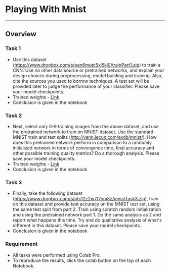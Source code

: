 # Playing With Mnist
***
## Overview 

### Task 1
* Use this dataset (https://www.dropbox.com/s/pan6mutc5xj5kj0/trainPart1.zip) to train a CNN. Use no other data source or pretrained networks, and explain your design choices during preprocessing, model building and training. Also, cite the sources you used to borrow techniques. A test set will be provided later to judge the performance of your classifier. Please save your model checkpoints.
* Trained weights - [Link](https://drive.google.com/file/d/1qgkrkfiMQSSusSy9zMO2J0SlKlgzqj0B/view?usp=sharing)
* Conclusion is given in the notebook

### Task 2
* Next, select only 0-9 training images from the above dataset, and use the pretrained network to train on MNIST dataset. Use the standard MNIST train and test splits (http://yann.lecun.com/exdb/mnist/). How does this pretrained network perform in comparison to a randomly initialized network in terms of convergence time, final accuracy and other possible training quality metrics? Do a thorough analysis. Please save your model checkpoints.
* Trained weights - [Link](https://drive.google.com/file/d/13JrBLw_QAOAI6uhfY1QCuETnIvr4qash/view?usp=sharing)
* Conclusion is given in the notebook

### Task 3
* Finally, take the following dataset (https://www.dropbox.com/s/otc12z2w7f7xm8z/mnistTask3.zip), train on this dataset and provide test accuracy on the MNIST test set, using the same test split from part 2. Train using scratch random initialization and using the pretrained network part 1. Do the same analysis as 2 and report what happens this time. Try and do qualitative analysis of what's different in this dataset. Please save your model checkpoints.
* Conclusion is given in the notebook

### Requirement
* All tasks were performed using Colab Pro.
* To reproduce the results, click the colab button on the top of each Notebook.
